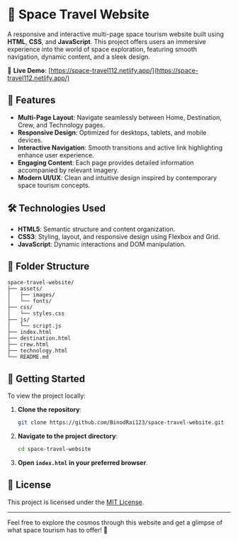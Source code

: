 # 🚀 Space Travel Website

A responsive and interactive multi-page space tourism website built using **HTML**, **CSS**, and **JavaScript**. This project offers users an immersive experience into the world of space exploration, featuring smooth navigation, dynamic content, and a sleek design.

🔗 **Live Demo**: [https://space-travel112.netlify.app/](https://space-travel112.netlify.app/)

## 🌟 Features

- **Multi-Page Layout**: Navigate seamlessly between Home, Destination, Crew, and Technology pages.
- **Responsive Design**: Optimized for desktops, tablets, and mobile devices.
- **Interactive Navigation**: Smooth transitions and active link highlighting enhance user experience.
- **Engaging Content**: Each page provides detailed information accompanied by relevant imagery.
- **Modern UI/UX**: Clean and intuitive design inspired by contemporary space tourism concepts.

## 🛠️ Technologies Used

- **HTML5**: Semantic structure and content organization.
- **CSS3**: Styling, layout, and responsive design using Flexbox and Grid.
- **JavaScript**: Dynamic interactions and DOM manipulation.

## 📁 Folder Structure

```
space-travel-website/
├── assets/
│   ├── images/
│   └── fonts/
├── css/
│   └── styles.css
├── js/
│   └── script.js
├── index.html
├── destination.html
├── crew.html
├── technology.html
└── README.md
```

## 🚀 Getting Started

To view the project locally:

1. **Clone the repository**:
   ```bash
   git clone https://github.com/BinodRai123/space-travel-website.git
   ```
2. **Navigate to the project directory**:
   ```bash
   cd space-travel-website
   ```
3. **Open `index.html` in your preferred browser**.

## 📄 License

This project is licensed under the [MIT License](LICENSE).

---

Feel free to explore the cosmos through this website and get a glimpse of what space tourism has to offer! 🌌
